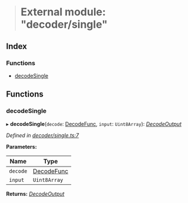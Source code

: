 > # External module: "decoder/single"

## Index

### Functions

* [decodeSingle](_decoder_single_.md#decodesingle)

## Functions

###  decodeSingle

▸ **decodeSingle**(`decode`: [DecodeFunc](_decoder_types_.md#decodefunc), `input`: `Uint8Array`): *[DecodeOutput](../interfaces/_decoder_types_.decodeoutput.md)*

*Defined in [decoder/single.ts:7](https://github.com/polkadot-js/common/blob/de7e9f8/packages/util-rlp/src/decoder/single.ts#L7)*

**Parameters:**

Name | Type |
------ | ------ |
`decode` | [DecodeFunc](_decoder_types_.md#decodefunc) |
`input` | `Uint8Array` |

**Returns:** *[DecodeOutput](../interfaces/_decoder_types_.decodeoutput.md)*